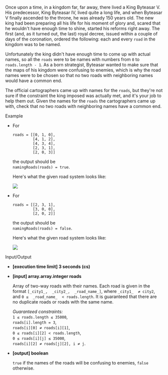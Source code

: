 
Once upon a time, in a kingdom far, far away, there lived a King Byteasar V. His predecessor, King Byteasar IV, lived quite a long life, and when Byteasar V finally ascended to the throne, he was already 150 years old. The new king had been preparing all his life for his moment of glory and, scared that he wouldn't have enough time to shine, started his reforms right away. The first (and, as it turned out, the last) royal decree, issued within a couple of days of the coronation, ordered the following: each and every  `road`  in the kingdom was to be named.

Unfortunately the king didn't have enough time to come up with actual names, so all the  `roads`  were to be names with numbers from  `0`  to  `roads.length - 1`. As a born strategist, Byteasar wanted to make sure that the maps of his kingdom were confusing to enemies, which is why the road names were to be chosen so that no two roads with neighboring names would have a common end.

The official cartographers came up with names for the  `roads`, but they're not sure if the constraint the king imposed was actually met, and it's your job to help them out. Given the names for the  `roads`  the cartographers came up with, check that no two roads with neighboring names have a common end.

Example

-   For
    
    ```
    roads = [[0, 1, 0],
             [4, 1, 2],
             [4, 3, 4],
             [2, 3, 1],
             [2, 0, 3]]
    
    ```
    
    the output should be  
    `namingRoads(roads) = true`.
    
    Here's what the given road system looks like:
    
    ![](https://codesignal.s3.amazonaws.com/tasks/namingRoads/img/example1.jpg?_tm=1582068889938)
    
-   For
    
    ```
    roads = [[2, 3, 1],
             [3, 0, 0],
             [2, 0, 2]]
    
    ```
    
    the output should be  
    `namingRoads(roads) = false`.
    
    Here's what the given road system looks like:
    
    ![](https://codesignal.s3.amazonaws.com/tasks/namingRoads/img/example2.jpg?_tm=1582068890222)
    

Input/Output

-   **[execution time limit] 3 seconds (cs)**
    
-   **[input] array.array.integer roads**
    
    Array of two-way roads with their names. Each road is given in the format  `[_city1_,  _city2_,  _road_name_]`, where  `_city1_  ≠ city2`, and  `0 ≤  _road_name_  < roads.length`. It is guaranteed that there are no duplicate roads or roads with the same name.
    
    _Guaranteed constraints:_  
    `1 ≤ roads.length ≤ 35000`,  
    `roads[i].length = 3`,  
    `roads[i][0] ≠ roads[i][1]`,  
    `0 ≤ roads[i][2] < roads.length`,  
    `0 ≤ roads[i][j] ≤ 35000`,  
    `roads[i][2] ≠ roads[j][2], i ≠ j`.
    
-   **[output] boolean**
    
    `true`  if the names of the roads will be confusing to enemies,  `false`  otherwise.